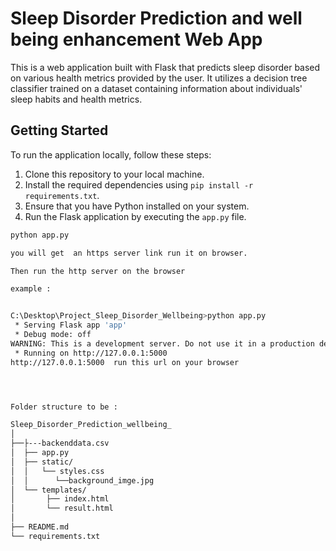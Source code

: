 
# Sleep Disorder Prediction and well being enhancement Web App

This is a web application built with Flask that predicts sleep disorder based on various health metrics provided by the user. It utilizes a decision tree classifier trained on a dataset containing information about individuals' sleep habits and health metrics.

## Getting Started

To run the application locally, follow these steps:

1. Clone this repository to your local machine.
2. Install the required dependencies using `pip install -r requirements.txt`.
3. Ensure that you have Python installed on your system.
4. Run the Flask application by executing the `app.py` file.

```bash
python app.py

you will get  an https server link run it on browser.

Then run the http server on the browser

example :


C:\Desktop\Project_Sleep_Disorder_Wellbeing>python app.py
 * Serving Flask app 'app'
 * Debug mode: off
WARNING: This is a development server. Do not use it in a production deployment. Use a production WSGI server instead.
 * Running on http://127.0.0.1:5000
http://127.0.0.1:5000  run this url on your browser




Folder structure to be :

Sleep_Disorder_Prediction_wellbeing_
│
├──├---backenddata.csv
│  ├── app.py
│  ├── static/
│  │   └── styles.css
│  │      └──background_imge.jpg
│  └── templates/
│       ├── index.html
│       └── result.html
│
├── README.md
└── requirements.txt 

  ```
